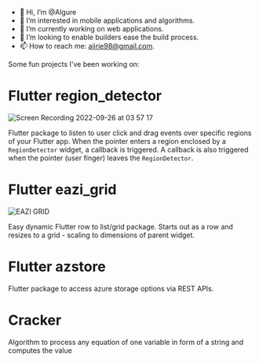 - 👋 Hi, I’m @Algure
- 👀 I’m interested in mobile applications and algorithms.
- 🌱 I’m currently working on web applications.
- 💞️ I’m looking to enable builders ease the build process. 
- 📫 How to reach me: ajirie98@gmail.com.

Some fun projects I've been working on:


# Flutter region_detector
![Screen Recording 2022-09-26 at 03 57 17](https://user-images.githubusercontent.com/37802577/192186634-57c35c21-8f8f-454a-87e1-2584667f4dfb.gif)

Flutter package to listen to user click and drag events over specific regions of your Flutter app. When the pointer enters a region enclosed by a `RegionDetector` widget,
a callback is triggered. A callback is also triggered when the pointer (user finger) leaves the `RegionDetector`.

# Flutter eazi_grid

![EAZI GRID](https://user-images.githubusercontent.com/37802577/186935121-319f3f03-c356-4a95-8a54-1e2f2768f410.png)

Easy dynamic Flutter row to list/grid package. Starts out as a row and resizes to a grid - scaling to
dimensions of parent widget.

# Flutter azstore
Flutter package to access azure storage options via REST APIs.

# Cracker
Algorithm to process any equation of one variable in form of a string and computes the value



<!---
Algure/Algure is a ✨ special ✨ repository because its `README.md` (this file) appears on your GitHub profile.
You can click the Preview link to take a look at your changes.
--->
